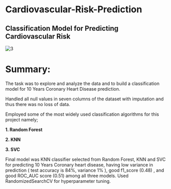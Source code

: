 # Cardiovascular-Risk-Prediction

## Classification Model for Predicting Cardiovascular Risk

![3](https://user-images.githubusercontent.com/89520031/172639887-2b067589-1023-412f-b3ea-40e88d1ce2c2.jpg)

# Summary:

The task was to explore and analyze the data and to build a classification model for 10 Years Coronary Heart Disease prediction.

Handled all null values in seven columns of the dataset with imputation and thus there was no loss of data.

Employed some of the most widely used classification algorithms for this project namely;

**1.	Random Forest**

**2.	KNN**

**3.	SVC**

Final model was KNN classifier selected from Random Forest, KNN and SVC for predicting 10 Years Coronary heart disease, having low variance in prediction ( test accuracy is 84%, variance 1% ), good f1_score (0.48) , and good ROC_AUC score (0.51) among all three models. Used RandomizedSearchCV for hyperparameter tuning.
